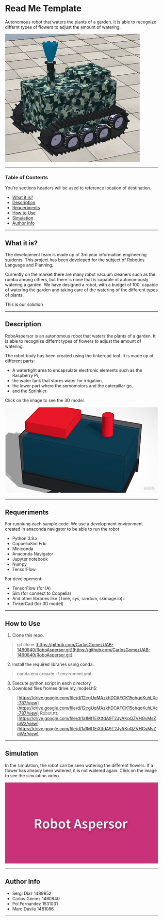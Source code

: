 
# Read Me Template
Autonomous robot that waters the plants of a garden. It is able to recognize differnt types of flowers to adjust the amount of watering.

![RoboAspersor](https://github.com/CarlosGomezUAB-1460840/RoboAspersor/blob/main/Images/Robot.PNG)

---

### Table of Contents
You're sections headers will be used to reference location of destination.

- [What it is?](#what-it-is)
- [Description](#description)
- [Requeriments](#requeriments)
- [How to Use](#how-to-use)
- [Simulation](#simulation)
- [Author Info](#author-info)

---

## What it is?

The development team is made up of 3rd year information engineering students. This project has been developed for the subject of Robotics Language and Planning.

Currently on the market there are many robot vacuum cleaners such as the rumba among others, but there is none that is capable of autonomously watering a garden. We have designed a robot, with a budget of 100, capable of watering the garden and taking care of the watering of the different types of plants.

This is our solution

---

## Description

RoboAspersor is an autonomous robot that waters the plants of a garden. It is able to recognize differnt types of flowers to adjust the amount of watering.

The robot body has been created using the tinkercad tool. It is made up of different parts:

- A watertight area to encapsulate electronic elements such as the Raspberry Pi,
- the water tank that stores water for irrigation,
- the lower part where the servomotors and the caterpillar go,
- and the Sprinkler.

Click on the image to see the 3D model.

[![IMAGE ALT TEXT HERE](https://github.com/CarlosGomezUAB-1460840/RoboAspersor/blob/main/Images/piezasRobot.PNG)](https://www.tinkercad.com/things/h1H5N6yzh8O)


---

## Requeriments
For runniung each sample code:
We use a development environment created in anaconda navigator to be able to run the robot

- Python 3.9.x
- CoppeliaSim Edu
- Miniconda 
- Anaconda Navigator
- Jupyter notebook
- Numpy
- TensorFlow

For developement:

- TensorFlow (for IA)
- Sim (for connect to Coppelia)
- And other libraries like (Time, sys, random, skimage.io)+
- TinkerCad (for 3D model)

---
## How to Use

1. Clone this repo.
> git clone [https://github.com/CarlosGomezUAB-1460840/RoboAspersor.git](https://github.com/CarlosGomezUAB-1460840/RoboAspersor.git)
2. Install the required libraries
using conda:
> conda env creaate -f enviroment.yml
3. Execute python script in each directory
4. Download files fromes drive
my_model.h5:
> [https://drive.google.com/file/d/12cgUqMAzkhDOAFCK15ohqoKuhLXc-787/view](https://drive.google.com/file/d/12cgUqMAzkhDOAFCK15ohqoKuhLXc-787/view)
Robot.ttt:
[https://drive.google.com/file/d/1a1Mf1EiXtfdA9T2JyAKpQZVHGvMsZqWz/view](https://drive.google.com/file/d/1a1Mf1EiXtfdA9T2JyAKpQZVHGvMsZqWz/view)
---
## Simulation
In the simulation, the robot can be seen watering the different flowers. If a flower has already been watered, it is not watered again.
Click on the image to see the simulation video.

[![IMAGE ALT TEXT HERE](https://github.com/CarlosGomezUAB-1460840/RoboAspersor/blob/main/Images/linkVideo.png)](https://www.youtube.com/watch?v=n0WhtZnf5Do)

---

## Author Info

- Sergi Díaz 1489852
- Carlos Gómez 1460840
- Pol Fernandez 1531031
- Marc Dávila 1481086

---
